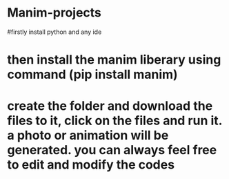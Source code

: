 # Manim-projects
#firstly install python and any ide
# then install the manim liberary using command (pip install manim)
# create the folder and download the files to it, click on the files and run it. a photo or animation will be generated. you can always feel free to edit and modify the codes
